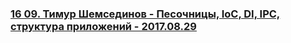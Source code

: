 ### [16 09. Тимур Шемсединов - Песочницы, IoC, DI, IPC, структура приложений - 2017.08.29](https://www.youtube.com/watch?v=p7HX42MUk8s)

